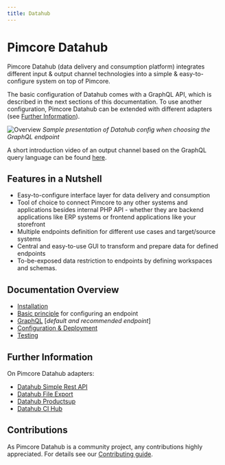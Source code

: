 ```yaml
---
title: Datahub
---
```

# Pimcore Datahub

Pimcore Datahub (data delivery and consumption platform) integrates different input & output channel
technologies into a simple & easy-to-configure system on top of Pimcore.

The basic configuration of Datahub comes with a GraphQL API, which is described in the next sections of this documentation. To use another configuration, Pimcore Datahub can be extended with different adapters (see [Further Information](#further-information)).

![Overview](./doc/img/overview.jpg)
*Sample presentation of Datahub config when choosing the GraphQL endpoint*

A short introduction video of an output channel based on the GraphQL query language can be found [here](./doc/img/graphql/intro.mp4).

## Features in a Nutshell
- Easy-to-configure interface layer for data delivery and consumption
- Tool of choice to connect Pimcore to any other systems and applications besides internal PHP API - whether they are backend applications like ERP systems or frontend applications like your storefront
- Multiple endpoints definition for different use cases and target/source systems
- Central and easy-to-use GUI to transform and prepare data for defined endpoints
- To-be-exposed data restriction to endpoints by defining workspaces and schemas.

## Documentation Overview
- [Installation](./doc/01_Installation_and_Upgrade/README1.md)
- [Basic principle](./doc/02_Basic_Principle.md) for configuring an endpoint
- [GraphQL](./doc/10_GraphQL/README.md) [*default and recommended endpoint*]
- [Configuration & Deployment](./doc/20_Deployment.md)
- [Testing](./doc/30_Testing.md)

## Further Information
On Pimcore Datahub adapters:
- [Datahub Simple Rest API](https://pimcore.com/docs/platform/Datahub_Simple_Rest/)
- [Datahub File Export](https://pimcore.com/docs/platform/Datahub_File_Export/)
- [Datahub Productsup](https://pimcore.com/docs/platform/Datahub_Productsup/)
- [Datahub CI Hub](https://pimcore.com/docs/platform/Datahub_CI_Hub/)
  
## Contributions
As Pimcore Datahub is a community project, any contributions highly appreciated.
For details see our [Contributing guide](https://github.com/pimcore/data-hub/blob/master/CONTRIBUTING.md).
